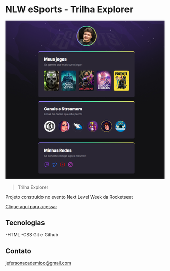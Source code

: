 # NLW eSports - Trilha Explorer

![preview](./.github/preview.png)

> Trilha Explorer

Projeto construido no evento Next Level Week da Rocketseat

[Clique aqui para acessar](https://jefersonziro.github.io/nlw-esports/)

## Tecnologias

-HTML
-CSS
Git e Github

## Contato

jefersonacademico@gmail.com
